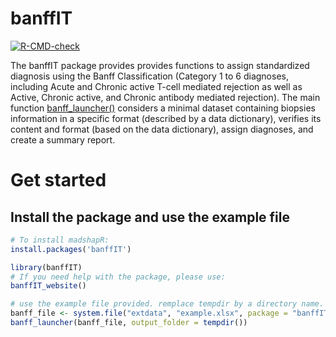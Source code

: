 
<!-- README.md is generated from README.Rmd. Please edit that file -->

# banffIT

<!-- badges: start -->

[![R-CMD-check](https://github.com/maelstrom-research/banffIT/actions/workflows/R-CMD-check.yaml/badge.svg)](https://github.com/maelstrom-research/banffIT/actions/workflows/R-CMD-check.yaml)
<!-- badges: end -->

The banffIT package provides provides functions to assign standardized
diagnosis using the Banff Classification (Category 1 to 6 diagnoses,
including Acute and Chronic active T-cell mediated rejection as well as
Active, Chronic active, and Chronic antibody mediated rejection). The
main function
[banff_launcher()](https://PersonalizedTransplantCare.github.io/banffIT-documentation/reference/banff_launcher.html)
considers a minimal dataset containing biopsies information in a
specific format (described by a data dictionary), verifies its content
and format (based on the data dictionary), assign diagnoses, and create
a summary report.

# Get started

## Install the package and use the example file

``` r
# To install madshapR:
install.packages('banffIT')

library(banffIT)
# If you need help with the package, please use:
banffIT_website()

# use the example file provided. remplace tempdir by a directory name.
banff_file <- system.file("extdata", "example.xlsx", package = "banffIT")
banff_launcher(banff_file, output_folder = tempdir())
```
